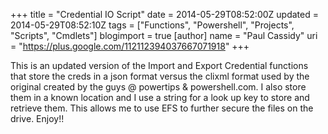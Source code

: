 +++
title = "Credential IO Script"
date = 2014-05-29T08:52:00Z
updated = 2014-05-29T08:52:10Z
tags = ["Functions", "Powershell", "Projects", "Scripts", "Cmdlets"]
blogimport = true 
[author]
	name = "Paul Cassidy"
	uri = "https://plus.google.com/112112394037667071918"
+++

This is an updated version of the Import and Export Credential functions that store the creds in a json format versus the clixml format used by the original created by the guys @ powertips &amp; powershell.com. I also store them in a known location and I use a string for a look up key to store and retrieve them. This allows me to use EFS to further secure the files on the drive. Enjoy!!<br /><br /><br /><script src="http://pastebin.com/embed_js.php?i=6gZq24wX"></script>
